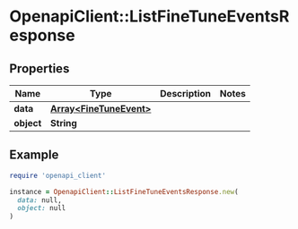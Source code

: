 # OpenapiClient::ListFineTuneEventsResponse

## Properties

| Name | Type | Description | Notes |
| ---- | ---- | ----------- | ----- |
| **data** | [**Array&lt;FineTuneEvent&gt;**](FineTuneEvent.md) |  |  |
| **object** | **String** |  |  |

## Example

```ruby
require 'openapi_client'

instance = OpenapiClient::ListFineTuneEventsResponse.new(
  data: null,
  object: null
)
```

